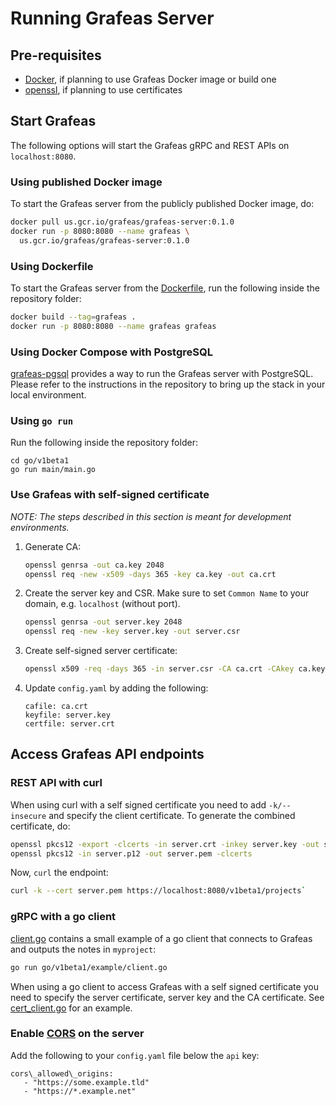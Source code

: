 # Running Grafeas Server

## Pre-requisites

* [Docker](https://www.docker.com/get-started), if planning to use Grafeas
  Docker image or build one
* [openssl](https://www.openssl.org/), if planning to use certificates

## Start Grafeas

The following options will start the Grafeas gRPC and REST APIs on `localhost:8080`.

### Using published Docker image

To start the Grafeas server from the publicly published Docker image, do:

```bash
docker pull us.gcr.io/grafeas/grafeas-server:0.1.0
docker run -p 8080:8080 --name grafeas \
  us.gcr.io/grafeas/grafeas-server:0.1.0
```

### Using Dockerfile

To start the Grafeas server from the [Dockerfile](../Dockerfile), run the following inside the repository folder:

```bash
docker build --tag=grafeas .
docker run -p 8080:8080 --name grafeas grafeas
```

### Using Docker Compose with PostgreSQL

[grafeas-pgsql](https://github.com/grafeas/grafeas-pgsql) provides a way to run
the Grafeas server with PostgreSQL. Please refer to the instructions in the
repository to bring up the stack in your local environment.

### Using `go run`

Run the following inside the repository folder:

```shell
cd go/v1beta1
go run main/main.go
```

### Use Grafeas with self-signed certificate

_NOTE: The steps described in this section is meant for development environments._

1. Generate CA:

    ```bash
    openssl genrsa -out ca.key 2048
    openssl req -new -x509 -days 365 -key ca.key -out ca.crt
    ```

1. Create the server key and CSR. Make sure to set `Common Name` to your domain, e.g. `localhost` (without port).

    ```bash
    openssl genrsa -out server.key 2048
    openssl req -new -key server.key -out server.csr
    ```

1. Create self-signed server certificate:

    ```bash
    openssl x509 -req -days 365 -in server.csr -CA ca.crt -CAkey ca.key -set_serial 01 -out server.crt
    ```
1. Update `config.yaml` by adding the following:

    ```
    cafile: ca.crt
    keyfile: server.key
    certfile: server.crt
    ```

## Access Grafeas API endpoints

### REST API with curl

When using curl with a self signed certificate you need to add `-k/--insecure` and specify the client certificate. To generate the combined certificate, do:

```bash
openssl pkcs12 -export -clcerts -in server.crt -inkey server.key -out server.p12
openssl pkcs12 -in server.p12 -out server.pem -clcerts
```

Now, `curl` the endpoint:

```bash
curl -k --cert server.pem https://localhost:8080/v1beta1/projects`
```

### gRPC with a go client

[client.go](../go/v1beta1/example/client.go) contains a small example of a go
client that connects to Grafeas and outputs the notes in `myproject`:

```bash
go run go/v1beta1/example/client.go
```

When using a go client to access Grafeas with a self signed certificate you need to specify the server certificate, server key and the CA certificate. See [cert\_client\.go](../go/v1beta1/example/cert_client/cert_client.go) for an example.

### Enable [CORS](https://enable-cors.org/) on the server

Add the following to your `config.yaml` file below the `api` key:

```
cors\_allowed\_origins:
   - "https://some.example.tld"
   - "https://*.example.net"
```
